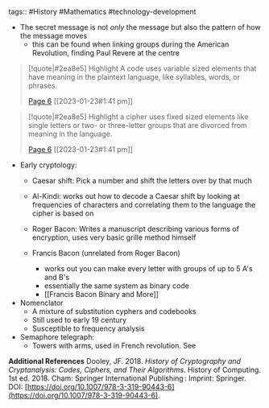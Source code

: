 tags:: #History #Mathematics #technology-development 

- The secret message is not *only* the message but also the pattern of how the message moves
	- this can be found when linking groups during the American Revolution, finding Paul Revere at the centre

> [!quote|#2ea8e5] Highlight
> A code uses variable sized elements that have meaning in the plaintext language, like syllables, words, or phrases.
>
> [Page 6](zotero://open-pdf/library/items/QGMY4CLL?page=6) [[2023-01-23#1:41 pm]]

> [!quote|#2ea8e5] Highlight
> a cipher uses fixed sized elements like single letters or two- or three-letter groups that are divorced from meaning in the language.
>
> [Page 6](zotero://open-pdf/library/items/QGMY4CLL?page=6) [[2023-01-23#1:41 pm]]


- Early cryptology:
	- Caesar shift: Pick a number and shift the letters over by that much
	- Al-Kindi: works out how to decode a Caesar shift by looking at frequencies of characters and correlating them to the language the cipher is based on
	- Roger Bacon: Writes a manuscript describing various forms of encryption, uses very basic grille method himself

	- Francis Bacon (unrelated from Roger Bacon)
		- works out you can make every letter with groups of up to 5 A's and B's
		- essentially the same system as binary code
		- [[Francis Bacon Binary and More]]
- Nomenclator
	- A mixture of substitution cyphers and codebooks
	- Still used to early 19 century
	- Susceptible to frequency analysis
- Semaphore telegraph:
	- Towers with arms, used in French revolution. See 

**Additional References**
Dooley, JF. 2018. _History of Cryptography and Cryptanalysis: Codes, Ciphers, and Their Algorithms_. History of Computing. 1st ed. 2018. Cham: Springer International Publishing : Imprint: Springer. DOI: [https://doi.org/10.1007/978-3-319-90443-6](https://doi.org/10.1007/978-3-319-90443-6).